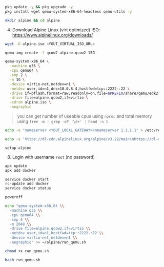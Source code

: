 ```Bash
pkg update -y && pkg upgrade -y
pkg install wget qemu-system-x86-64-headless qemu-utils -y
```

```Bash
mkdir alpine && cd alpine
```
4. Download Alpine Linux (virt optimized) ISO: https://www.alpinelinux.org/downloads/

```Bash
wget -O alpine.iso <YOUT_VIRTUAL_ISO_URL>
```

```Bash
qemu-img create -f qcow2 alpine.qcow2 15G
```

```Bash
qemu-system-x86_64 \
  -machine q35 \
  -cpu qemu64 \
  -smp 2 \
  -m 1G \
  -device virtio-net,netdev=n1 \
  -netdev user,id=n1,dns=10.0.8.4,hostfwd=tcp::2222-:22 \
  -drive if=pflash,format=raw,readonly=on,file=$PREFIX/share/qemu/edk2-x86_64-code.fd \
  -drive file=alpine.qcow2,if=virtio \
  -cdrom alpine.iso \
  -nographic
```

> you can get number of useable cpus using `nproc` and total memory using `free -m | grep -oP '\d+' | head -n 1`

```Bash
echo -e "nameserver <YOUT_LOCAL_GATEWAY>\nnameserver 1.1.1.1" > /etc/resolv.conf
```

```Bash
echo -e 'https://dl-cdn.alpinelinux.org/alpine/v3.22/main\nhttps://dl-cdn.alpinelinux.org/alpine/v3.22/community' > /etc/apk/repositories
```

```
setup-alpine
```

8. Login with username `root` (no password)
```Bash
apk update
apk add docker
```

```Bash
service docker start
rc-update add docker
service docker status
```

```Bash
poweroff
```

```Bash
echo "qemu-system-x86_64 \\
  -machine q35 \\
  -cpu qemu64 \\
  -smp 4 \\
  -m 2048 \\
  -drive file=alpine.qcow2,if=virtio \\
  -netdev user,id=n1,hostfwd=tcp::2222-:22 \\
  -device virtio-net,netdev=n1 \\
  -nographic" >> ~/alpine/run_qemu.sh
```

```Bash
chmod +x run_qemu.sh
```
```Bash
bash run_qemu.sh
```

